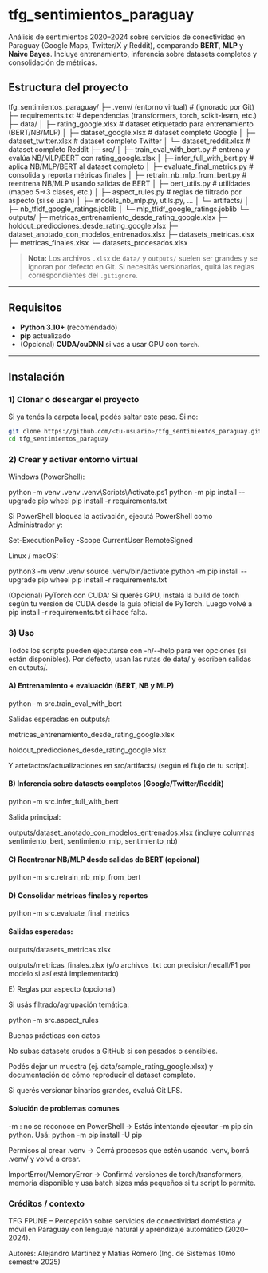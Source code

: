 # tfg_sentimientos_paraguay

Análisis de sentimientos 2020–2024 sobre servicios de conectividad en Paraguay (Google Maps, Twitter/X y Reddit), comparando **BERT**, **MLP** y **Naive Bayes**. Incluye entrenamiento, inferencia sobre datasets completos y consolidación de métricas.

## Estructura del proyecto

tfg_sentimientos_paraguay/
├─ .venv/ (entorno virtual) # (ignorado por Git)
├─ requirements.txt # dependencias (transformers, torch, scikit-learn, etc.)
├─ data/
│ ├─ rating_google.xlsx # dataset etiquetado para entrenamiento (BERT/NB/MLP)
│ ├─ dataset_google.xlsx # dataset completo Google
│ ├─ dataset_twitter.xlsx # dataset completo Twitter
│ └─ dataset_reddit.xlsx # dataset completo Reddit
├─ src/
│ ├─ train_eval_with_bert.py # entrena y evalúa NB/MLP/BERT con rating_google.xlsx
│ ├─ infer_full_with_bert.py # aplica NB/MLP/BERT al dataset completo
│ ├─ evaluate_final_metrics.py # consolida y reporta métricas finales
│ ├─ retrain_nb_mlp_from_bert.py # reentrena NB/MLP usando salidas de BERT
│ ├─ bert_utils.py # utilidades (mapeo 5→3 clases, etc.)
│ ├─ aspect_rules.py # reglas de filtrado por aspecto (si se usan)
│ ├─ models_nb_mlp.py, utils.py, ...
│ └─ artifacts/
│ ├─ nb_tfidf_google_ratings.joblib
│ └─ mlp_tfidf_google_ratings.joblib
└─ outputs/
├─ metricas_entrenamiento_desde_rating_google.xlsx
├─ holdout_predicciones_desde_rating_google.xlsx
├─ dataset_anotado_con_modelos_entrenados.xlsx
├─ datasets_metricas.xlsx
├─ metricas_finales.xlsx
└─ datasets_procesados.xlsx


> **Nota:** Los archivos `.xlsx` de `data/` y `outputs/` suelen ser grandes y se ignoran por defecto en Git. Si necesitás versionarlos, quitá las reglas correspondientes del `.gitignore`.

---

## Requisitos

- **Python 3.10+** (recomendado)
- **pip** actualizado
- (Opcional) **CUDA/cuDNN** si vas a usar GPU con `torch`.

---

## Instalación

### 1) Clonar o descargar el proyecto
Si ya tenés la carpeta local, podés saltar este paso. Si no:
```bash
git clone https://github.com/<tu-usuario>/tfg_sentimientos_paraguay.git
cd tfg_sentimientos_paraguay
```

### 2) Crear y activar entorno virtual

Windows (PowerShell):

python -m venv .venv
.venv\Scripts\Activate.ps1
python -m pip install --upgrade pip wheel
pip install -r requirements.txt


Si PowerShell bloquea la activación, ejecutá PowerShell como Administrador y:

Set-ExecutionPolicy -Scope CurrentUser RemoteSigned


Linux / macOS:

python3 -m venv .venv
source .venv/bin/activate
python -m pip install --upgrade pip wheel
pip install -r requirements.txt


(Opcional) PyTorch con CUDA:
Si querés GPU, instalá la build de torch según tu versión de CUDA desde la guía oficial de PyTorch. Luego volvé a pip install -r requirements.txt si hace falta.

### 3) Uso

Todos los scripts pueden ejecutarse con -h/--help para ver opciones (si están disponibles).
Por defecto, usan las rutas de data/ y escriben salidas en outputs/.

#### A) Entrenamiento + evaluación (BERT, NB y MLP)
python -m src.train_eval_with_bert


Salidas esperadas en outputs/:

metricas_entrenamiento_desde_rating_google.xlsx

holdout_predicciones_desde_rating_google.xlsx

Y artefactos/actualizaciones en src/artifacts/ (según el flujo de tu script).

#### B) Inferencia sobre datasets completos (Google/Twitter/Reddit)
python -m src.infer_full_with_bert


Salida principal:

outputs/dataset_anotado_con_modelos_entrenados.xlsx
(incluye columnas sentimiento_bert, sentimiento_mlp, sentimiento_nb)

#### C) Reentrenar NB/MLP desde salidas de BERT (opcional)
python -m src.retrain_nb_mlp_from_bert

#### D) Consolidar métricas finales y reportes
python -m src.evaluate_final_metrics


#### Salidas esperadas:

outputs/datasets_metricas.xlsx

outputs/metricas_finales.xlsx
(y/o archivos .txt con precision/recall/F1 por modelo si así está implementado)

E) Reglas por aspecto (opcional)

Si usás filtrado/agrupación temática:

python -m src.aspect_rules

Buenas prácticas con datos

No subas datasets crudos a GitHub si son pesados o sensibles.

Podés dejar un muestra (ej. data/sample_rating_google.xlsx) y documentación de cómo reproducir el dataset completo.

Si querés versionar binarios grandes, evaluá Git LFS.

#### Solución de problemas comunes

-m : no se reconoce en PowerShell → Estás intentando ejecutar -m pip sin python. Usá:
python -m pip install -U pip

Permisos al crear .venv → Cerrá procesos que estén usando .venv, borrá .venv/ y volvé a crear.

ImportError/MemoryError → Confirmá versiones de torch/transformers, memoria disponible y usa batch sizes más pequeños si tu script lo permite.

### Créditos / contexto

TFG FPUNE – Percepción sobre servicios de conectividad doméstica y móvil en Paraguay con lenguaje natural y aprendizaje automático (2020–2024).

Autores: Alejandro Martinez y Matias Romero (Ing. de Sistemas 10mo semestre 2025)
